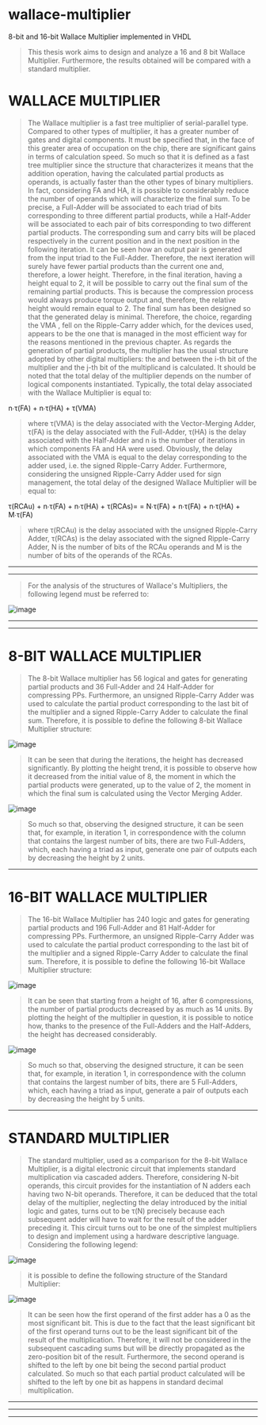 # wallace-multiplier
8-bit and 16-bit Wallace Multiplier implemented in VHDL


> This thesis work aims to design and analyze a 16 and 8 bit Wallace Multiplier. Furthermore, the results obtained will be compared with a standard multiplier.

# WALLACE MULTIPLIER
> The Wallace multiplier is a fast tree multiplier of serial-parallel type. Compared to other types of multiplier, it has a greater number of gates and digital components. It must be specified that, in the face of this greater area of occupation on the chip, there are significant gains in terms of calculation speed. So much so that it is defined as a fast tree multiplier since the structure that characterizes it means that the addition operation, having the calculated partial products as operands, is actually faster than the other types of binary multipliers. In fact, considering FA and HA, it is possible to considerably reduce the number of operands which will characterize the final sum. To be precise, a Full-Adder will be associated to each triad of bits corresponding to three different partial products, while a Half-Adder will be associated to each pair of bits corresponding to two different partial products. The corresponding sum and carry bits will be placed respectively in the current position and in the next position in the following iteration. It can be seen how an output pair is generated from the input triad to the Full-Adder. Therefore, the next iteration will surely have fewer partial products than the current one and, therefore, a lower height. Therefore, in the final iteration, having a height equal to 2, it will be possible to carry out the final sum of the remaining partial products. This is because the compression process would always produce torque output and, therefore, the relative height would remain equal to 2.
> The final sum has been designed so that the generated delay is minimal. Therefore, the choice, regarding the VMA , fell on the Ripple-Carry adder which, for the devices used, appears to be the one that is managed in the most efficient way for the reasons mentioned in the previous chapter.
> As regards the generation of partial products, the multiplier has the usual structure adopted by other digital multipliers: the and between the i-th bit of the multiplier and the j-th bit of the multiplicand is calculated.
> It should be noted that the total delay of the multiplier depends on the number of logical components instantiated. Typically, the total delay associated with the Wallace Multiplier is equal to:

n∙τ(FA) + n∙τ(HA) + τ(VMA)

> where τ(VMA) is the delay associated with the Vector-Merging Adder, τ(FA) is the delay associated with the Full-Adder, τ(HA) is the delay associated with the Half-Adder and n is the number of iterations in which components FA and HA were used. Obviously, the delay associated with the VMA is equal to the delay corresponding to the adder used, i.e. the signed Ripple-Carry Adder. Furthermore, considering the unsigned Ripple-Carry Adder used for sign management, the total delay of the designed Wallace Multiplier will be equal to:

τ(RCAu) + n∙τ(FA) + n∙τ(HA) + τ(RCAs)= 
= N∙τ(FA) + n∙τ(FA) + n∙τ(HA) + M∙τ(FA)

> where τ(RCAu) is the delay associated with the unsigned Ripple-Carry Adder, τ(RCAs) is the delay associated with the signed Ripple-Carry Adder, N is the number of bits of the RCAu operands and M is the number of bits of the operands of the RCAs.

***********************************************************************************************************************************************************************
***********************************************************************************************************************************************************************
> For the analysis of the structures of Wallace's Multipliers, the following legend must be referred to:
> 
![image](https://user-images.githubusercontent.com/101352023/203648587-94666faf-d108-4d17-a654-6f5a03053f74.png)
***********************************************************************************************************************************************************************

***********************************************************************************************************************************************************************
# 8-BIT WALLACE MULTIPLIER
> The 8-bit Wallace multiplier has 56 logical and gates for generating partial products and 36 Full-Adder and 24 Half-Adder for compressing PPs. Furthermore, an unsigned Ripple-Carry Adder was used to calculate the partial product corresponding to the last bit of the multiplier and a signed Ripple-Carry Adder to calculate the final sum.
> Therefore, it is possible to define the following 8-bit Wallace Multiplier structure:

![image](https://user-images.githubusercontent.com/101352023/203646180-08d242c0-fb4f-4e0d-84fc-c72885f5bcc9.png)

> It can be seen that during the iterations, the height has decreased significantly. By plotting the height trend, it is possible to observe how it decreased from the initial value of 8, the moment in which the partial products were generated, up to the value of 2, the moment in which the final sum is calculated using the Vector Merging Adder.

![image](https://user-images.githubusercontent.com/101352023/203649307-bb4b7313-fb80-4fb7-bceb-853caf75e719.png)

> So much so that, observing the designed structure, it can be seen that, for example, in iteration 1, in correspondence with the column that contains the largest number of bits, there are two Full-Adders, which, each having a triad as input, generate one pair of outputs each by decreasing the height by 2 units.

***********************************************************************************************************************************************************************
# 16-BIT WALLACE MULTIPLIER
> The 16-bit Wallace Multiplier has 240 logic and gates for generating partial products and 196 Full-Adder and 81 Half-Adder for compressing PPs. Furthermore, an unsigned Ripple-Carry Adder was used to calculate the partial product corresponding to the last bit of the multiplier and a signed Ripple-Carry Adder to calculate the final sum.
> Therefore, it is possible to define the following 16-bit Wallace Multiplier structure:

![image](https://user-images.githubusercontent.com/101352023/203646739-9042fae1-5c94-4dd2-9736-dcd2710bd884.png)

> It can be seen that starting from a height of 16, after 6 compressions, the number of partial products decreased by as much as 14 units.
> By plotting the height of the multiplier in question, it is possible to notice how, thanks to the presence of the Full-Adders and the Half-Adders, the height has decreased considerably.

![image](https://user-images.githubusercontent.com/101352023/203649413-8c64e864-4049-4489-bb42-30fe249d0682.png)

> So much so that, observing the designed structure, it can be seen that, for example, in iteration 1, in correspondence with the column that contains the largest number of bits, there are 5 Full-Adders, which, each having a triad as input, generate a pair of outputs each by decreasing the height by 5 units.

***********************************************************************************************************************************************************************
# STANDARD MULTIPLIER
> The standard multiplier, used as a comparison for the 8-bit Wallace Multiplier, is a digital electronic circuit that implements standard multiplication via cascaded adders. Therefore, considering N-bit operands, this circuit provides for the instantiation of N adders each having two N-bit operands. Therefore, it can be deduced that the total delay of the multiplier, neglecting the delay introduced by the initial logic and gates, turns out to be τ(N) precisely because each subsequent adder will have to wait for the result of the adder preceding it. This circuit turns out to be one of the simplest multipliers to design and implement using a hardware descriptive language.
> Considering the following legend:

![image](https://user-images.githubusercontent.com/101352023/203649811-9018b4a7-89f5-4ea2-b732-21d6cc822eb2.png)

> it is possible to define the following structure of the Standard Multiplier:

![image](https://user-images.githubusercontent.com/101352023/203647457-b42cd581-aeff-4e6d-96e7-451fb828407b.png)

> It can be seen how the first operand of the first adder has a 0 as the most significant bit. This is due to the fact that the least significant bit of the first operand turns out to be the least significant bit of the result of the multiplication. Therefore, it will not be considered in the subsequent cascading sums but will be directly propagated as the zero-position bit of the result. Furthermore, the second operand is shifted to the left by one bit being the second partial product calculated. So much so that each partial product calculated will be shifted to the left by one bit as happens in standard decimal multiplication.

***********************************************************************************************************************************************************************
***********************************************************************************************************************************************************************
***********************************************************************************************************************************************************************
